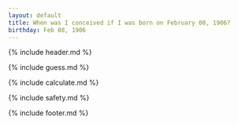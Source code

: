 ```yaml
---
layout: default
title: When was I conceived if I was born on February 08, 1906?
birthday: Feb 08, 1906
---
```


{% include header.md %}

{% include guess.md %}

{% include calculate.md %}

{% include safety.md %}

{% include footer.md %}



